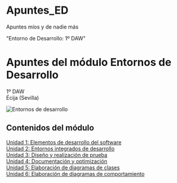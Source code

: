 # Apuntes_ED
Apuntes míos y de nadie más

"Entorno de Desarrollo: 1º DAW"

# Apuntes del módulo Entornos de Desarrollo

1º DAW  
Écija (Sevilla)  

![Entornos de desarrollo](http://jamj2000.github.io/entornosdesarrollo/entornosdesarrollo.png)


## Contenidos del módulo

[Unidad 1: Elementos de desarrollo del software](1.ELEMENTOS.md)   
[Unidad 2: Entornos integrados de desarrollo](2.ENTORNOS.md)  
[Unidad 3: Diseño y realización de prueba](3.PRUEBAS.md)  
[Unidad 4: Documentación y optimización](4.DOCUMENTACION.md)  
[Unidad 5: Elaboración de diagramas de clases](5.DIAGRAMAS_CLASES.md)  
[Unidad 6: Elaboración de diagramas de comportamiento](6.DIAGRAMAS_COMPORTAMIENTO.md)    
